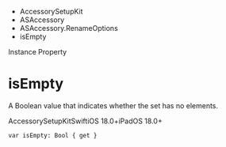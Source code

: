 

- AccessorySetupKit
- ASAccessory
- ASAccessory.RenameOptions
-  isEmpty 

Instance Property

# isEmpty

A Boolean value that indicates whether the set has no elements.

AccessorySetupKitSwiftiOS 18.0+iPadOS 18.0+

``` source
var isEmpty: Bool { get }
```

